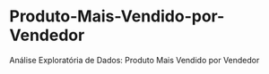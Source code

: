 # Produto-Mais-Vendido-por-Vendedor
Análise Exploratória de Dados: Produto Mais Vendido por Vendedor
